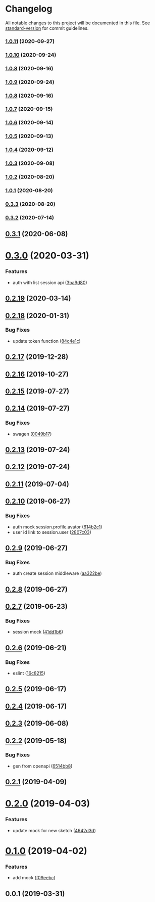 # Changelog

All notable changes to this project will be documented in this file. See [standard-version](https://github.com/conventional-changelog/standard-version) for commit guidelines.

### [1.0.11](https://github.com/36node/auth-sdk/compare/v1.0.10...v1.0.11) (2020-09-27)



### [1.0.10](https://github.com/36node/auth-sdk/compare/v1.0.9...v1.0.10) (2020-09-24)



### [1.0.8](https://github.com/36node/auth-sdk/compare/v1.0.7...v1.0.8) (2020-09-16)



### [1.0.9](https://github.com/36node/auth-sdk/compare/v1.0.7...v1.0.9) (2020-09-24)



### [1.0.8](https://github.com/36node/auth-sdk/compare/v1.0.7...v1.0.8) (2020-09-16)



### [1.0.7](https://github.com/36node/auth-sdk/compare/v1.0.6...v1.0.7) (2020-09-15)



### [1.0.6](https://github.com/36node/auth-sdk/compare/v1.0.5...v1.0.6) (2020-09-14)



### [1.0.5](https://github.com/36node/auth-sdk/compare/v1.0.4...v1.0.5) (2020-09-13)



### [1.0.4](https://github.com/36node/auth-sdk/compare/v1.0.3...v1.0.4) (2020-09-12)



### [1.0.3](https://github.com/36node/auth-sdk/compare/v1.0.2...v1.0.3) (2020-09-08)



### [1.0.2](https://github.com/36node/auth-sdk/compare/v1.0.1...v1.0.2) (2020-08-20)



### [1.0.1](https://github.com/36node/auth-sdk/compare/v0.3.3...v1.0.1) (2020-08-20)



### [0.3.3](https://github.com/36node/auth-sdk/compare/v0.3.2...v0.3.3) (2020-08-20)



### [0.3.2](https://github.com/36node/auth-sdk/compare/v0.3.1...v0.3.2) (2020-07-14)

## [0.3.1](https://github.com/36node/auth-sdk/compare/v0.3.0...v0.3.1) (2020-06-08)



# [0.3.0](https://github.com/36node/auth-sdk/compare/v0.2.19...v0.3.0) (2020-03-31)


### Features

* auth with list session api ([3ba9d80](https://github.com/36node/auth-sdk/commit/3ba9d80))



## [0.2.19](https://github.com/36node/auth-sdk/compare/v0.2.18...v0.2.19) (2020-03-14)



## [0.2.18](https://github.com/36node/auth-sdk/compare/v0.2.17...v0.2.18) (2020-01-31)


### Bug Fixes

* update token function ([84c4e1c](https://github.com/36node/auth-sdk/commit/84c4e1c))



## [0.2.17](https://github.com/36node/auth-sdk/compare/v0.2.16...v0.2.17) (2019-12-28)



## [0.2.16](https://github.com/36node/auth-sdk/compare/v0.2.15...v0.2.16) (2019-10-27)



## [0.2.15](https://github.com/36node/auth-sdk/compare/v0.2.14...v0.2.15) (2019-07-27)



## [0.2.14](https://github.com/36node/auth-sdk/compare/v0.2.13...v0.2.14) (2019-07-27)


### Bug Fixes

* swagen ([0049b17](https://github.com/36node/auth-sdk/commit/0049b17))



## [0.2.13](https://github.com/36node/auth-sdk/compare/v0.2.12...v0.2.13) (2019-07-24)



## [0.2.12](https://github.com/36node/auth-sdk/compare/v0.2.11...v0.2.12) (2019-07-24)



## [0.2.11](https://github.com/36node/auth-sdk/compare/v0.2.10...v0.2.11) (2019-07-04)



## [0.2.10](https://github.com/36node/auth-sdk/compare/v0.2.9...v0.2.10) (2019-06-27)


### Bug Fixes

* auth mock session.profile.avator ([614b2c1](https://github.com/36node/auth-sdk/commit/614b2c1))
* user id link to session.user ([2807c03](https://github.com/36node/auth-sdk/commit/2807c03))



## [0.2.9](https://github.com/36node/auth-sdk/compare/v0.2.8...v0.2.9) (2019-06-27)


### Bug Fixes

* auth create session middleware ([aa322be](https://github.com/36node/auth-sdk/commit/aa322be))



## [0.2.8](https://github.com/36node/auth-sdk/compare/v0.2.7...v0.2.8) (2019-06-27)



## [0.2.7](https://github.com/36node/auth-sdk/compare/v0.2.6...v0.2.7) (2019-06-23)


### Bug Fixes

* session mock ([41dd1b6](https://github.com/36node/auth-sdk/commit/41dd1b6))



## [0.2.6](https://github.com/36node/auth-sdk/compare/v0.2.5...v0.2.6) (2019-06-21)


### Bug Fixes

* eslint ([16c8215](https://github.com/36node/auth-sdk/commit/16c8215))



## [0.2.5](https://github.com/36node/auth-sdk/compare/v0.2.3...v0.2.5) (2019-06-17)



## [0.2.4](https://github.com/36node/auth-sdk/compare/v0.2.3...v0.2.4) (2019-06-17)



## [0.2.3](https://github.com/36node/auth-sdk/compare/v0.2.2...v0.2.3) (2019-06-08)



## [0.2.2](https://github.com/36node/auth-sdk/compare/v0.2.1...v0.2.2) (2019-05-18)


### Bug Fixes

* gen from openapi ([6514bb8](https://github.com/36node/auth-sdk/commit/6514bb8))



## [0.2.1](https://github.com/36node/auth-sdk/compare/v0.2.0...v0.2.1) (2019-04-09)



# [0.2.0](https://github.com/36node/auth-sdk/compare/v0.1.0...v0.2.0) (2019-04-03)


### Features

* update mock for new sketch ([4642d3d](https://github.com/36node/auth-sdk/commit/4642d3d))



# [0.1.0](https://github.com/36node/auth-sdk/compare/v0.0.1...v0.1.0) (2019-04-02)


### Features

* add mock ([f09eebc](https://github.com/36node/auth-sdk/commit/f09eebc))



## 0.0.1 (2019-03-31)

